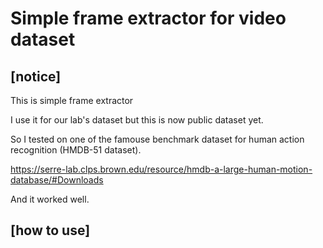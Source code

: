 Simple frame extractor for video dataset
=======================================

[notice]
--------------
This is simple frame extractor 

I use it for our lab's dataset but this is now public dataset yet.

So I tested on one of the famouse benchmark dataset for human action recognition (HMDB-51 dataset). 

https://serre-lab.clps.brown.edu/resource/hmdb-a-large-human-motion-database/#Downloads

And it worked well.

[how to use]
---------------


